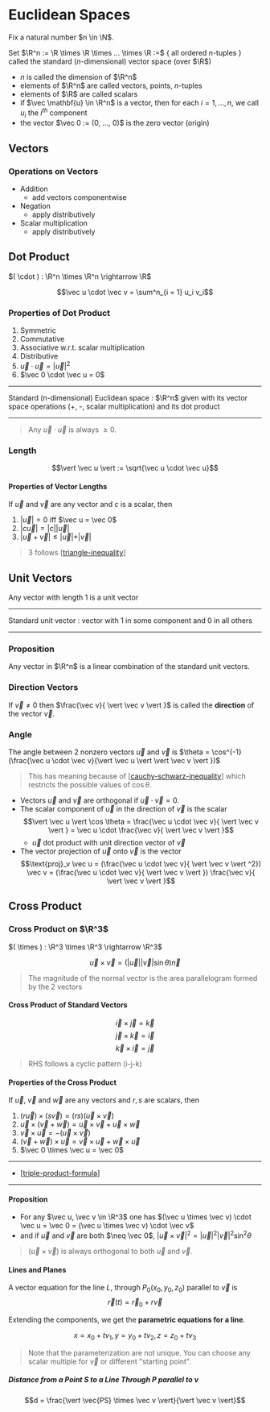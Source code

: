 # Euclidean Spaces

Fix a natural number $n \in \N$.

Set $\R^n := \R \times \R \times ... \times \R :=$ { all ordered $n$-tuples } 
called the standard ($n$-dimensional) vector space (over $\R$)

- $n$ is called the dimension of $\R^n$
- elements of $\R^n$ are called vectors, points, $n$-tuples
- elements of $\R$ are called scalars
- if $\vec \mathbf{u} \in \R^n$ is a vector,
then for each $i = 1, ..., n$, we call $u_i$ the $i^{th}$ component
- the vector $\vec 0 := (0, ..., 0)$ is the zero vector (origin)

## Vectors

### Operations on Vectors

- Addition 
  - add vectors componentwise
- Negation
  - apply distributively
- Scalar multiplication
  - apply distributively

## Dot Product

$( \cdot ) : \R^n \times \R^n \rightarrow \R$

$$\vec u \cdot \vec v = \sum^n_{i = 1} u_i v_i$$

### Properties of Dot Product

1. Symmetric
2. Commutative
3. Associative w.r.t. scalar multiplication
4. Distributive
5. $\vec u \cdot \vec u = \vert \vec u \vert ^2$
6. $\vec 0 \cdot \vec u = 0$

----------
Standard (n-dimensional) Euclidean space
: $\R^n$ given with its vector space operations (+, -, scalar multiplication) and its dot product

----------

> Any $\vec u \cdot \vec u$ is always $\geq 0$.

### Length

$$\vert \vec u \vert := \sqrt{\vec u \cdot \vec u}$$

#### Properties of Vector Lengths

If $\vec u$ and $\vec v$ are any vector and $c$ is a scalar, then

1. $\vert \vec u \vert  = 0$ iff $\vec u = \vec 0$
2. $\vert c \vec u \vert = \vert c \vert \vert \vec u \vert$
3. $\vert \vec u + \vec v \vert  \leq  \vert \vec u \vert  +  \vert \vec v \vert$

> 3 follows [[triangle-inequality]]

## Unit Vectors

Any vector with length $1$ is a unit vector

----------

Standard unit vector
: vector with 1 in some component and 0 in all others

----------

### Proposition

Any vector in $\R^n$ is a linear combination of the standard unit vectors.

### Direction Vectors

If $\vec v \neq 0$ then $\frac{\vec v}{  \vert \vec v \vert  }$ is called the **direction** of the vector $\vec v$.

### Angle 

The angle between 2 nonzero vectors $\vec u$ and $\vec v$ is $\theta = \cos^{-1}(\frac{\vec u \cdot \vec v}{\vert \vec u \vert \vert \vec v \vert })$

> This has meaning because of [[cauchy-schwarz-inequality]] which restricts the possible values of $\cos \theta$.

- Vectors $\vec u$ and $\vec v$ are orthogonal if $\vec u \cdot \vec v = 0$.
- The scalar component of $\vec u$ in the direction of $\vec v$ is the scalar
$$\vert \vec u \vert  \cos \theta = \frac{\vec u \cdot \vec v}{ \vert \vec v \vert } = \vec u \cdot \frac{\vec v}{ \vert \vec v \vert }$$
  - $\vec u$ dot product with unit direction vector of $\vec v$
- The vector projection of $\vec u$ onto $\vec v$ is the vector
$$\text{proj}_v \vec u = (\frac{\vec u \cdot \vec v}{ \vert \vec v \vert ^2}) \vec v = (\frac{\vec u \cdot \vec v}{ \vert \vec v \vert }) \frac{\vec v}{ \vert \vec v \vert }$$

## Cross Product

### Cross Product on $\R^3$

$( \times ) : \R^3 \times \R^3 \rightarrow \R^3$

$$\vec u \times \vec v = ( \vert \vec u \vert |\vec v \vert  \sin \theta) \vec n$$

> The magnitude of the normal vector is the area parallelogram formed by the 2 vectors

#### Cross Product of Standard Vectors

$$\vec i \times \vec j = \vec k$$
$$\vec j \times \vec k = \vec i$$
$$\vec k \times \vec i = \vec j$$

> RHS follows a cyclic pattern (i-j-k)

#### Properties of the Cross Product

If $\vec u$, $\vec v$ and $\vec w$ are any vectors and $r, s$ are scalars, then

1. $(r \vec u) \times (s \vec v) = (rs) (\vec u \times \vec v)$
2. $\vec u \times (\vec v + \vec w) = \vec u \times \vec v + \vec u \times \vec w$
3. $\vec v \times \vec u = -(\vec u \times \vec v)$
4. $(\vec v + \vec w) \times \vec u = \vec v \times \vec u + \vec w \times \vec u$
5. $\vec 0 \times \vec u = \vec 0$

----------

- [[triple-product-formula]]

----------
#### Proposition
- For any $\vec u, \vec v \in \R^3$ one has $(\vec u \times \vec v) \cdot \vec u = \vec 0 = (\vec u \times \vec v) \cdot \vec v$
- and if $\vec u$ and $\vec v$ are both $\neq \vec 0$, $\vert \vec u \times \vec v \vert ^2 =  \vert \vec u \vert ^2  \vert \vec v \vert ^2 \sin^2 \theta$

> $(\vec u \times \vec v)$ is always orthogonal to both $\vec u$ and $\vec v$.

#### Lines and Planes

A vector equation for the line $L$, through $P_0(x_0, y_0, z_0)$ parallel to $\vec v$ is 
$$\vec r(t) = \vec r_0 + r \vec v$$

Extending the components, we get the **parametric equations for a line**.

$$x = x_0 + tv_1, y = y_0 + tv_2, z = z_0 + tv_3$$

> Note that the parameterization are not unique.
> You can choose any scalar multiple for $\vec v$ or different "starting point".

##### Distance from a Point $S$ to a Line Through $P$ parallel to $v$

$$d = \frac{\vert \vec{PS} \times \vec v \vert}{\vert \vec v \vert}$$


[//begin]: # "Autogenerated link references for markdown compatibility"
[triangle-inequality]: triangle-inequality "Triangle Inequality"
[cauchy-schwarz-inequality]: cauchy-schwarz-inequality "Cauchy-Schwarz Inequality"
[triple-product-formula]: triple-product-formula "Triple Product Formula"
[//end]: # "Autogenerated link references"